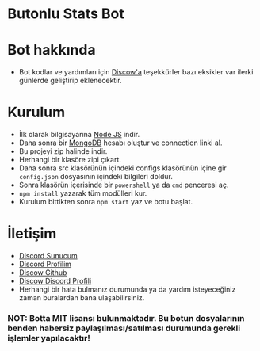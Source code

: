 # Butonlu Stats Bot

# Bot hakkında
* Bot kodlar ve yardımları için [Discow'a](https://github.com/DiscowJS?tab=repositories) teşekkürler bazı eksikler var ilerki günlerde geliştirip eklenecektir.

# Kurulum
* İlk olarak bilgisayarına [Node JS](https://nodejs.org/en/) indir.
* Daha sonra bir [MongoDB](http://mongodb.com) hesabı oluştur ve connection linki al.
* Bu projeyi zip halinde indir.
* Herhangi bir klasöre zipi çıkart.
* Daha sonra src klasörünün içindeki configs klasörünün içine gir `config.json` dosyasının içindeki bilgileri doldur.
* Sonra klasörün içerisinde bir `powershell` ya da `cmd` penceresi aç.
* ```npm install``` yazarak tüm modülleri kur.
* Kurulum bittikten sonra ```npm start``` yaz ve botu başlat.

# İletişim
* [Discord Sunucum](https://discord.gg/claude)
* [Discord Profilim](https://discord.com/users/545976310342746152)
* [Discow Github](https://github.com/DiscowJS?tab=repositories)
* [Discow Discord Profili](https://discord.com/users/746066222310883339)
* Herhangi bir hata bulmanız durumunda ya da yardım isteyeceğiniz zaman buralardan bana ulaşabilirsiniz.

### NOT: Botta MIT lisansı bulunmaktadır. Bu botun dosyalarının benden habersiz paylaşılması/satılması durumunda gerekli işlemler yapılacaktır!
